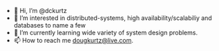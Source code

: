 - 👋 Hi, I’m @dckurtz
- 👀 I’m interested in distributed-systems, high availability/scalabiliy and databases to name a few
- 🌱 I’m currently learning wide variety of system design problems.
- 📫 How to reach me dougkurtz@live.com.

<!---
dckurtz/dckurtz is a ✨ special ✨ repository because its `README.md` (this file) appears on your GitHub profile.
You can click the Preview link to take a look at your changes.
--->
